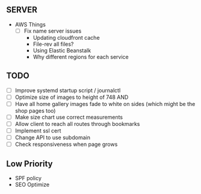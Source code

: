 ## SERVER
* AWS Things
  - [ ] Fix name server issues
    - Updating cloudfront cache
    - File-rev all files?
    - Using Elastic Beanstalk
    - Why different regions for each service
  
## TODO
  - [ ] Improve systemd startup script / journalctl
  - [ ] Optimize size of images to height of 748 AND
  - [ ] Have all home gallery images fade to white on sides (which might be the shop pages too)
  - [ ] Make size chart use correct measurements
  - [ ] Allow client to reach all routes through bookmarks
  - [ ] Implement ssl cert  
  - [ ] Change API to use subdomain
  - [ ] Check responsiveness when page grows
  
## Low Priority
  - SPF policy 
  - SEO Optimize
